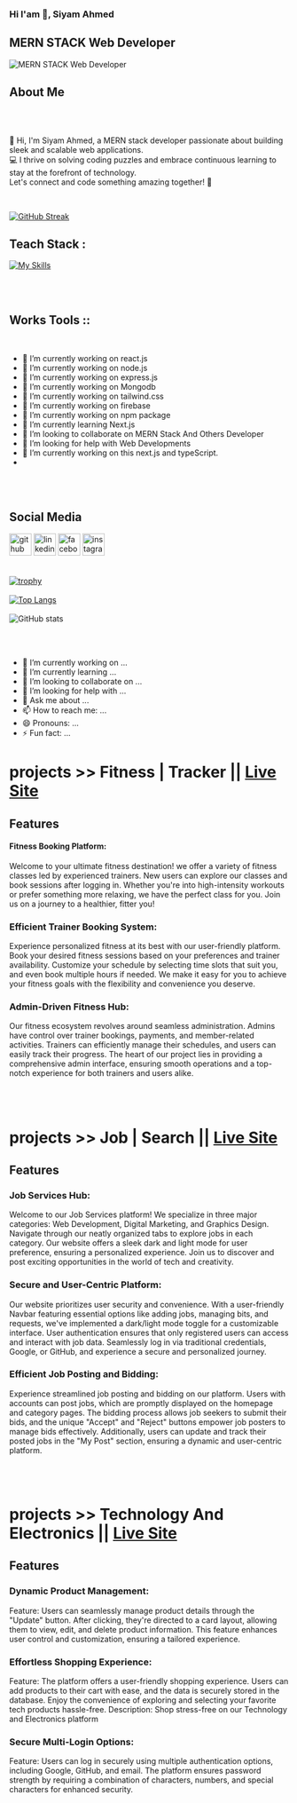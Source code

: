 ### Hi I'am 👋, Siyam Ahmed
## MERN STACK Web Developer
![MERN STACK Web Developer](https://i.ibb.co/xghys10/Purple-Gradient-Modern-Gaming-Channel-Youtube-Banner-2.png)
</br>
 ## About Me 
</br>
</br>


👋 Hi, I'm Siyam Ahmed, a MERN stack developer passionate about building sleek and scalable web applications. </br> 💻 I thrive on solving coding puzzles and embrace continuous learning to stay at the forefront of technology. </br> Let's connect and code something amazing together! 🚀
</br>

</br>

[![GitHub Streak](https://github-readme-streak-stats.herokuapp.com?user=siyam79&theme=tokyonight&hide_border=true&date_format=j%20M%5B%20Y%5D)](https://git.io/streak-stats)

## Teach Stack :</br>
[![My Skills](https://skillicons.dev/icons?i=js,html,css,firebase,nodejs,expressjs,react,mongodb,vite,vercel,figma,vscode,tailwind)](https://skillicons.dev)
</br>
</br>

</br>

## Works Tools ::  

</br>

- 🔭 I’m currently working on react.js 
- 🔭 I’m currently working on node.js 
- 🔭 I’m currently working on express.js 
- 🔭 I’m currently working on Mongodb 
- 🔭 I’m currently working on tailwind.css
- 🔭 I’m currently working on firebase
- 🔭 I’m currently working on npm package
- 🌱 I’m currently learning Next.js 
- 👯 I’m looking to collaborate on MERN Stack And Others Developer 
- 🤔 I’m looking for help with Web Developments  
- 🔭 I’m currently working on this next.js and typeScript.
- 
</br>
</br>

## Social Media 
[<img src='https://cdn.jsdelivr.net/npm/simple-icons@3.0.1/icons/github.svg' alt='github' height='40'>](https://github.com/siyam79)  [<img src='https://cdn.jsdelivr.net/npm/simple-icons@3.0.1/icons/linkedin.svg' alt='linkedin' height='40'>](https://www.linkedin.com/in/https://www.linkedin.com/in/siyam-ahmed-a5a6b3285//)  [<img src='https://cdn.jsdelivr.net/npm/simple-icons@3.0.1/icons/facebook.svg' alt='facebook' height='40'>](https://www.facebook.com/https://www.facebook.com/profile.php?id=100077374245629)  [<img src='https://cdn.jsdelivr.net/npm/simple-icons@3.0.1/icons/instagram.svg' alt='instagram' height='40'>](https://www.instagram.com/https://www.instagram.com/foysalahmedsiyam//)  
</br>
</br>
[![trophy](https://github-profile-trophy.vercel.app/?username=siyam79)](https://github.com/ryo-ma/github-profile-trophy)
</br>
</br>
[![Top Langs](https://github-readme-stats.vercel.app/api/top-langs/?username=siyam79)](https://github.com/anuraghazra/github-readme-stats)
</br>
</br>
![GitHub stats](https://github-readme-stats.vercel.app/api?username=siyam79&show_icons=true&count_private=true) 

</br>
</br>



- 🔭 I’m currently working on ...
- 🌱 I’m currently learning ...
- 👯 I’m looking to collaborate on ...
- 🤔 I’m looking for help with ...
- 💬 Ask me about ...
- 📫 How to reach me: ...
- 😄 Pronouns: ...
- ⚡ Fun fact: ...


# projects >>  Fitness | Tracker || [Live Site](https://fitness-tracker-97708.web.app)
## Features
####  Fitness Booking Platform:
Welcome to  your ultimate fitness destination!  we offer a variety of fitness classes led by experienced trainers. New users can explore our classes and book sessions after logging in. Whether you're into high-intensity workouts or prefer something more relaxing, we have the perfect class for you. Join us on a journey to a healthier, fitter you!

### Efficient Trainer Booking System:
Experience personalized fitness at its best with our user-friendly platform. Book your desired fitness sessions based on your preferences and trainer availability. Customize your schedule by selecting time slots that suit you, and even book multiple hours if needed. We make it easy for you to achieve your fitness goals with the flexibility and convenience you deserve.

### Admin-Driven Fitness Hub:
Our fitness ecosystem revolves around seamless administration. Admins have control over trainer bookings, payments, and member-related activities. Trainers can efficiently manage their schedules, and users can easily track their progress. The heart of our project lies in providing a comprehensive admin interface, ensuring smooth operations and a top-notch experience for both trainers and users alike.
</br>
</br>
</br>
</br>
# projects >>  Job | Search || [Live Site](https://job-assingments-11.web.app)
## Features
### Job Services Hub:
Welcome to our Job Services platform! We specialize in three major categories: Web Development, Digital Marketing, and Graphics Design. Navigate through our neatly organized tabs to explore jobs in each category. Our website offers a sleek dark and light mode for user preference, ensuring a personalized experience. Join us to discover and post exciting opportunities in the world of tech and creativity.

### Secure and User-Centric Platform:
Our website prioritizes user security and convenience. With a user-friendly Navbar featuring essential options like adding jobs, managing bits, and requests, we've implemented a dark/light mode toggle for a customizable interface. User authentication ensures that only registered users can access and interact with job data. Seamlessly log in via traditional credentials, Google, or GitHub, and experience a secure and personalized journey.

### Efficient Job Posting and Bidding:
Experience streamlined job posting and bidding on our platform. Users with accounts can post jobs, which are promptly displayed on the homepage and category pages. The bidding process allows job seekers to submit their bids, and the unique "Accept" and "Reject" buttons empower job posters to manage bids effectively. Additionally, users can update and track their posted jobs in the "My Post" section, ensuring a dynamic and user-centric platform.
</br>
</br>
</br>
</br>
# projects >>  Technology And Electronics || [Live Site](https://technology-client-site.web.app)
## Features

### Dynamic Product Management:
Feature: Users can seamlessly manage product details through the "Update" button. After clicking, they're directed to a card layout, allowing them to view, edit, and delete product information. This feature enhances user control and customization, ensuring a tailored experience.


### Effortless Shopping Experience:
Feature: The platform offers a user-friendly shopping experience. Users can add products to their cart with ease, and the data is securely stored in the database. Enjoy the convenience of exploring and selecting your favorite tech products hassle-free.
Description: Shop stress-free on our Technology and Electronics platform

### Secure Multi-Login Options:
Feature: Users can log in securely using multiple authentication options, including Google, GitHub, and email. The platform ensures password strength by requiring a combination of characters, numbers, and special characters for enhanced security.













